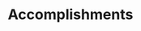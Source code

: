---
# An instance of the Accomplishments widget.
# Documentation: https://docs.hugoblox.com/page-builder/
widget: accomplishments

# This file represents a page section.
headless: true

# Order that this section appears on the page.
weight: 40

# Note: `&shy;` is used to add a 'soft' hyphen in a long heading.
title: 'Accomplish&shy;ments'
subtitle:

# Date format
#   Refer to https://docs.hugoblox.com/customization/#date-format
date_format: Jan 2006

# Accomplishments
item:
  - certificate_url: ''
    date_end: '2025-03-15'
    date_start: '2025-03-15'
    description: Received the Most Commended Award and was recognized as the best artwork of the exhibition for her piece "Vrinda Devi" at the HousingFirst MAB Annual Art Exhibition.
    organization: HousingFirst MAB
    organization_url: ''
    title: Most Commended Award – Vrinda Devi
    url: ''

  - certificate_url: ''
    date_end: '2023-11-10'
    date_start: '2023-11-10'
    description: Displayed "Radha Kunda" and "Harmony" in the group showcase on sacred art and consciousness at the Krishna Art Collective, Melbourne.
    organization: Krishna Art Collective
    organization_url: ''
    title: Group Exhibition – Sacred Art
    url: ''

design:
  columns: '1'
---